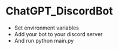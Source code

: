# ChatGPT_DiscordBot

- Set environment variables
- Add your bot to your discord server
- And run python main.py

